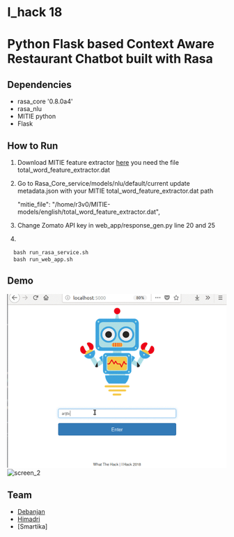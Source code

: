 # I_hack 18
# Python Flask based Context Aware Restaurant Chatbot built with Rasa


## Dependencies

- rasa_core '0.8.0a4'
- rasa_nlu
- MITIE python
- Flask

## How to Run

1. Download MITIE feature extractor [here](https://github.com/mit-nlp/MITIE/releases/download/v0.4/MITIE-models-v0.2.tar.bz2) you need the file total_word_feature_extractor.dat

2. Go to Rasa_Core_service/models/nlu/default/current
update metadata.json with your MITIE total_word_feature_extractor.dat path

    "mitie_file": "/home/r3v0/MITIE-models/english/total_word_feature_extractor.dat",

3. Change Zomato API key in web_app/response_gen.py line 20 and 25

4.

      bash run_rasa_service.sh
      bash run_web_app.sh


## Demo

![screen_1](imgs/screen_1.gif)
![screen_2](imgs/screen_2.gif)

## Team

- [Debanjan](https://github.com/debanjanxy)
- [Himadri](https://github.com/pheonix123)
- [Smartika]

